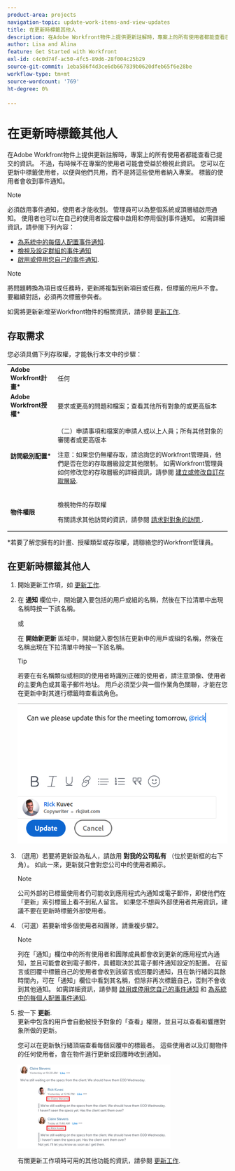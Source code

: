 ```yaml
---
product-area: projects
navigation-topic: update-work-items-and-view-updates
title: 在更新時標籤其他人
description: 在Adobe Workfront物件上提供更新註解時，專案上的所有使用者都能查看已提交的資訊。 不過，有時候不在專案的使用者可能會受益於檢視此資訊。 您可以在更新中標籤使用者，以便與他們共用，而不是將這些使用者納入專案。 標籤的使用者會收到事件通知。
author: Lisa and Alina
feature: Get Started with Workfront
exl-id: c4c0d74f-ac50-4fc5-89d6-28f004c25b29
source-git-commit: 1eba586f4d3ce6db667839b0620dfeb65f6e28be
workflow-type: tm+mt
source-wordcount: '769'
ht-degree: 0%

---
```


# 在更新時標籤其他人

在Adobe Workfront物件上提供更新註解時，專案上的所有使用者都能查看已提交的資訊。 不過，有時候不在專案的使用者可能會受益於檢視此資訊。 您可以在更新中標籤使用者，以便與他們共用，而不是將這些使用者納入專案。 標籤的使用者會收到事件通知。

>[!NOTE]
>
>必須啟用事件通知，使用者才能收到。 管理員可以為整個系統或頂層組啟用通知。 使用者也可以在自己的使用者設定檔中啟用和停用個別事件通知。 如需詳細資訊，請參閱下列內容：
>
>* [為系統中的每個人配置事件通知](../../administration-and-setup/manage-workfront/emails/configure-event-notifications-for-everyone-in-the-system.md).
>* [檢視及設定群組的事件通知](../../administration-and-setup/manage-groups/create-and-manage-groups/view-and-configure-event-notifications-group.md)
>* [啟用或停用您自己的事件通知](../../workfront-basics/using-notifications/activate-or-deactivate-your-own-event-notifications.md).
>


>[!NOTE]
>
>將問題轉換為項目或任務時，更新將複製到新項目或任務，但標籤的用戶不會。 要繼續對話，必須再次標籤參與者。

如需將更新新增至Workfront物件的相關資訊，請參閱 [更新工作](../../workfront-basics/updating-work-items-and-viewing-updates/update-work.md).

## 存取需求

您必須具備下列存取權，才能執行本文中的步驟：

<table style="table-layout:auto"> 
 <col> 
 </col> 
 <col> 
 </col> 
 <tbody> 
  <tr> 
   <td role="rowheader"><strong>Adobe Workfront計畫*</strong></td> 
   <td> <p>任何</p> </td> 
  </tr> 
  <tr> 
   <td role="rowheader"><strong>Adobe Workfront授權*</strong></td> 
   <td> <p>要求或更高的問題和檔案；查看其他所有對象的或更高版本</p> </td> 
  </tr> 
  <tr> 
   <td role="rowheader"><strong>訪問級別配置*</strong></td> 
   <td> <p>（二）申請事項和檔案的申請人或以上人員；所有其他對象的審閱者或更高版本</p> <p>注意：如果您仍無權存取，請洽詢您的Workfront管理員，他們是否在您的存取層級設定其他限制。 如需Workfront管理員如何修改您的存取層級的詳細資訊，請參閱 <a href="../../administration-and-setup/add-users/configure-and-grant-access/create-modify-access-levels.md" class="MCXref xref">建立或修改自訂存取層級</a>.</p> </td> 
  </tr> 
  <tr> 
   <td role="rowheader"><strong>物件權限</strong></td> 
   <td> <p>檢視物件的存取權</p> <p>有關請求其他訪問的資訊，請參閱 <a href="../../workfront-basics/grant-and-request-access-to-objects/request-access.md" class="MCXref xref">請求對對象的訪問 </a>.</p> </td> 
  </tr> 
 </tbody> 
</table>

*若要了解您擁有的計畫、授權類型或存取權，請聯絡您的Workfront管理員。

## 在更新時標籤其他人

1. 開始更新工作項，如 [更新工作](../../workfront-basics/updating-work-items-and-viewing-updates/update-work.md).
1. 在 **通知** 欄位中，開始鍵入要包括的用戶或組的名稱，然後在下拉清單中出現名稱時按一下該名稱。

   或

   在 **開始新更新** 區域中，開始鍵入要包括在更新中的用戶或組的名稱，然後在名稱出現在下拉清單中時按一下該名稱。

   >[!TIP]
   >
   >若要在有名稱類似或相同的使用者時識別正確的使用者，請注意頭像、使用者的主要角色或其電子郵件地址。 用戶必須至少與一個作業角色關聯，才能在您在更新中對其進行標籤時查看該角色。

   ![](assets/tag-users-in-update.png)

1. （選用）若要將更新設為私人，請啟用 **對我的公司私有** （位於更新框的右下角）。 如此一來，更新就只會對您公司中的使用者顯示。

   >[!NOTE]
   >
   >公司外部的已標籤使用者仍可能收到應用程式內通知或電子郵件，即使他們在「更新」索引標籤上看不到私人留言。 如果您不想與外部使用者共用資訊，建議不要在更新時標籤外部使用者。

1. （可選）若要新增多個使用者和團隊，請重複步驟2。

   >[!NOTE]
   >
   >列在「通知」欄位中的所有使用者和團隊成員都會收到更新的應用程式內通知，並且可能會收到電子郵件，具體取決於其電子郵件通知設定的配置。 在留言或回覆中標籤自己的使用者會收到該留言或回覆的通知，且在執行緒的其餘時間內，可在「通知」欄位中看到其名稱，但除非再次標籤自己，否則不會收到其他通知。 如需詳細資訊，請參閱 [啟用或停用您自己的事件通知](../../workfront-basics/using-notifications/activate-or-deactivate-your-own-event-notifications.md) 和 [為系統中的每個人配置事件通知](../../administration-and-setup/manage-workfront/emails/configure-event-notifications-for-everyone-in-the-system.md).

1. 按一下 **更新**.\
   更新中包含的用戶會自動被授予對象的「查看」權限，並且可以查看和響應對象所做的更新。

   您可以在更新執行緒頂端查看每個回覆中的標籤者。 這些使用者以及訂閱物件的任何使用者，會在物件進行更新或回覆時收到通知。

   ![](assets/tagging-transparency-350x192.png)

   有關更新工作項時可用的其他功能的資訊，請參閱 [更新工作](../../workfront-basics/updating-work-items-and-viewing-updates/update-work.md).
